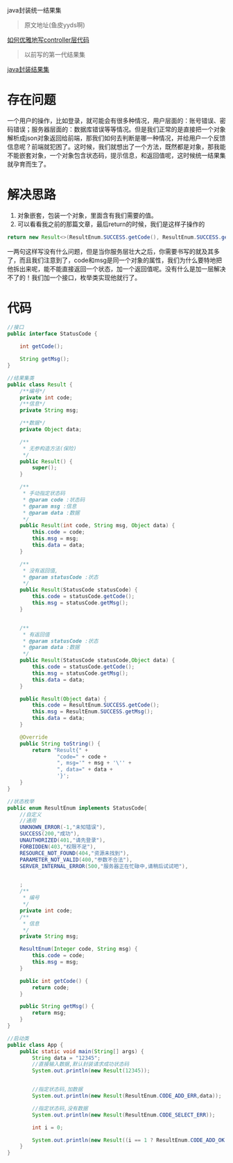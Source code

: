 java封装统一结果集

> 原文地址(鱼皮yyds啊)

[如何优雅地写controller层代码](https://mp.weixin.qq.com/s/IUR29bd2_Zo2AMdzAVDheQ)

> 以前写的第一代结果集

[java封装结果集](https://blog.csdn.net/qq_61956639/article/details/124679069)

# 存在问题

一个用户的操作，比如登录，就可能会有很多种情况，用户层面的：账号错误、密码错误；服务器层面的：数据库错误等等情况。但是我们正常的是直接把一个对象解析成json对象返回给前端，那我们如何去判断是哪一种情况，并给用户一个反馈信息呢？前端就犯困了。这时候，我们就想出了一个方法，既然都是对象，那我能不能嵌套对象，一个对象包含状态码，提示信息，和返回值呢，这时候统一结果集就孕育而生了。

# 解决思路

1. 对象嵌套，包装一个对象，里面含有我们需要的值。
2. 可以看看我之前的那篇文章，最后return的时候，我们是这样子操作的

```java
return new Result<>(ResultEnum.SUCCESS.getCode(), ResultEnum.SUCCESS.getMsg(), user);
```

​		一两句这样写没有什么问题，但是当你服务层壮大之后，你需要书写的就及其多了，而且我们注意到了，code和msg是同一个对象的属性，我们为什么要特地把他拆出来呢，能不能直接返回一个状态，加一个返回值呢。没有什么是加一层解决不了的！我们加一个接口，枚举类实现他就行了。

# 代码

```java
//接口
public interface StatusCode {
    
    int getCode();

    String getMsg();
}
```

```java
//结果集类
public class Result {
    /**编号*/
    private int code;
    /**信息*/
    private String msg;

    /**数据*/
    private Object data;

    /**
     * 无参构造方法(保险)
     */
    public Result() {
        super();
    }

    /**
     * 手动指定状态码
     * @param code :状态码
     * @param msg :信息
     * @param data :数据
     */
    public Result(int code, String msg, Object data) {
        this.code = code;
        this.msg = msg;
        this.data = data;
    }

    /**
     * 没有返回值,
     * @param statusCode :状态
     */
    public Result(StatusCode statusCode) {
        this.code = statusCode.getCode();
        this.msg = statusCode.getMsg();
    }


    /**
     * 有返回值
     * @param statusCode :状态
     * @param data :数据
     */
    public Result(StatusCode statusCode,Object data) {
        this.code = statusCode.getCode();
        this.msg = statusCode.getMsg();
        this.data = data;
    }

    public Result(Object data) {
        this.code = ResultEnum.SUCCESS.getCode();
        this.msg = ResultEnum.SUCCESS.getMsg();
        this.data = data;
    }

    @Override
    public String toString() {
        return "Result{" +
                "code=" + code +
                ", msg='" + msg + '\'' +
                ", data=" + data +
                '}';
    }
}
```

```java
//状态枚举
public enum ResultEnum implements StatusCode{
    //自定义
    //通用
    UNKNOWN_ERROR(-1,"未知错误"),
    SUCCESS(200,"成功"),
    UNAUTHORIZED(401,"请先登录"),
    FORBIDDEN(403,"权限不足"),
    RESOURCE_NOT_FOUND(404,"资源未找到"),
    PARAMETER_NOT_VALID(400,"参数不合法"),
    SERVER_INTERNAL_ERROR(500,"服务器正在忙碌中,请稍后试试吧"),


    ;
    /**
     * 编号
     */
    private int code;
    /**
     * 信息
     */
    private String msg;

    ResultEnum(Integer code, String msg) {
        this.code = code;
        this.msg = msg;
    }

    public int getCode() {
        return code;
    }

    public String getMsg() {
        return msg;
    }
}

```

```java
//启动类
public class App {
    public static void main(String[] args) {
        String data = "12345";
        //直接输入数据,默认封装请求成功状态码
        System.out.println(new Result(12345));


        //指定状态码,加数据
        System.out.println(new Result(ResultEnum.CODE_ADD_ERR,data));

        //指定状态码,没有数据
        System.out.println(new Result(ResultEnum.CODE_SELECT_ERR));

        int i = 0;

        System.out.println(new Result((i == 1 ? ResultEnum.CODE_ADD_OK : ResultEnum.CODE_ADD_ERR)));
    }
}
```



















